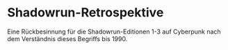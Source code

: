Shadowrun-Retrospektive
=======================

Eine Rückbesinnung für die Shadowrun-Editionen 1-3 auf Cyberpunk nach dem Verständnis dieses Begriffs bis 1990.